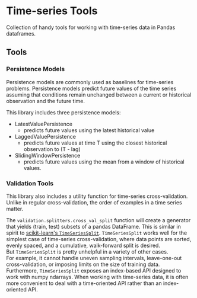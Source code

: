 # Time-series Tools
Collection of handy tools for working with time-series data in Pandas dataframes.

## Tools

### Persistence Models

Persistence models are commonly used as baselines for time-series problems.
Persistence models predict future values of the time series assuming that conditions 
remain unchanged between a current or historical observation and the future time.

This library includes three persistence models:

- LatestValuePersistence
    - predicts future values using the latest historical value
- LaggedValuePersistence
    - predicts future values at time T using the closest historical observation 
    to (T - lag)
- SlidingWindowPersistence
    - predicts future values using the mean from a window of historical values.


### Validation Tools

This library also includes a utility function for time-series cross-validation.
Unlike in regular cross-validation, the order of examples in a time series matter.

The `validation.splitters.cross_val_split` function will create a generator that 
yields (train, test) subsets of a pandas DataFrame.  This is similar in spirit to 
[scikit-learn's `TimeSeriesSplit`](https://scikit-learn.org/stable/modules/generated/sklearn.model_selection.TimeSeriesSplit.html).
`TimeSeriesSplit` works well for the simplest case of time-series cross-validation, 
where data points are sorted, evenly spaced, and a cumulative, walk-forward split is desired.  
But `TimeSeriesSplit` is pretty unhelpful in a variety of other cases.  
For example, it cannot handle uneven sampling intervals, leave-one-out cross-validation, 
or imposing limits on the size of training data.
Furthermore, `TimeSeriesSplit` exposes an index-based API designed to work with numpy ndarrays. 
When working with time-series data, it is often more convenient to deal with a time-oriented API 
rather than an index-oriented API. 
